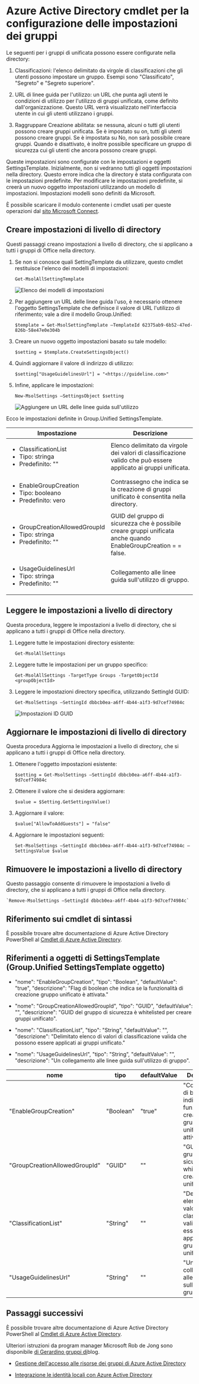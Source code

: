 <properties
    pageTitle="Azure Active Directory cmdlet per la configurazione delle impostazioni dei gruppi | Microsoft Azure"
    description="Come gestire le impostazioni per i gruppi di uso dei cmdlet di Azure Active Directory."
    services="active-directory"
    documentationCenter=""
    authors="curtand"
    manager="femila"
    editor=""/>

<tags
    ms.service="active-directory"
    ms.workload="identity"
    ms.tgt_pltfrm="na"
    ms.devlang="na"
    ms.topic="article"
    ms.date="09/22/2016"
    ms.author="curtand"/>


# <a name="azure-active-directory-cmdlets-for-configuring-group-settings"></a>Azure Active Directory cmdlet per la configurazione delle impostazioni dei gruppi

Le seguenti per i gruppi di unificata possono essere configurate nella directory:

1.  Classificazioni: l'elenco delimitato da virgole di classificazioni che gli utenti possono impostare un gruppo. Esempi sono "Classificato", "Segreto" e "Segreto superiore".

2.  URL di linee guida per l'utilizzo: un URL che punta agli utenti le condizioni di utilizzo per l'utilizzo di gruppi unificata, come definito dall'organizzazione. Questo URL verrà visualizzato nell'interfaccia utente in cui gli utenti utilizzano i gruppi.

3.  Raggruppare Creazione abilitata: se nessuna, alcuni o tutti gli utenti possono creare gruppi unificata. Se è impostato su on, tutti gli utenti possono creare gruppi. Se è impostata su No, non sarà possibile creare gruppi. Quando è disattivato, è inoltre possibile specificare un gruppo di sicurezza cui gli utenti che ancora possono creare gruppi.

Queste impostazioni sono configurate con le impostazioni e oggetti SettingsTemplate. Inizialmente, non si vedranno tutti gli oggetti impostazioni nella directory. Questo errore indica che la directory è stata configurata con le impostazioni predefinite. Per modificare le impostazioni predefinite, si creerà un nuovo oggetto impostazioni utilizzando un modello di impostazioni. Impostazioni modelli sono definiti da Microsoft.

È possibile scaricare il modulo contenente i cmdlet usati per queste operazioni dal [sito Microsoft Connect](http://connect.microsoft.com/site1164/Downloads/DownloadDetails.aspx?DownloadID=59185).

## <a name="create-settings-at-the-directory-level"></a>Creare impostazioni di livello di directory

Questi passaggi creano impostazioni a livello di directory, che si applicano a tutti i gruppi di Office nella directory.

1. Se non si conosce quali SettingTemplate da utilizzare, questo cmdlet restituisce l'elenco dei modelli di impostazioni:

    `Get-MsolAllSettingTemplate`

    ![Elenco dei modelli di impostazioni](./media/active-directory-accessmanagement-groups-settings-cmdlets/list-of-templates.png)

2. Per aggiungere un URL delle linee guida l'uso, è necessario ottenere l'oggetto SettingsTemplate che definisce il valore di URL l'utilizzo di riferimento; vale a dire il modello Group.Unified:

    `$template = Get-MsolSettingTemplate –TemplateId 62375ab9-6b52-47ed-826b-58e47e0e304b`

3. Creare un nuovo oggetto impostazioni basato su tale modello:

    `$setting = $template.CreateSettingsObject()`

4. Quindi aggiornare il valore di indirizzo di utilizzo:

    `$setting["UsageGuidelinesUrl"] = "<https://guideline.com>"`

5. Infine, applicare le impostazioni:

    `New-MsolSettings –SettingsObject $setting`

    ![Aggiungere un URL delle linee guida sull'utilizzo](./media/active-directory-accessmanagement-groups-settings-cmdlets/add-usage-guideline-url.png)

Ecco le impostazioni definite in Group.Unified SettingsTemplate.

 **Impostazione**                          | **Descrizione**                                                                                             
--------------------------------------|-----------------------------------------------
 <ul><li>ClassificationList<li>Tipo: stringa<li>Predefinito: ""                  | Elenco delimitato da virgole dei valori di classificazione valido che può essere applicato ai gruppi unificata.                
 <ul><li>EnableGroupCreation<li>Tipo: booleano<li>Predefinito: vero              | Contrassegno che indica se la creazione di gruppi unificato è consentita nella directory.                               
 <ul><li>GroupCreationAllowedGroupId<li>Tipo: stringa<li>Predefinito: ""         | GUID del gruppo di sicurezza che è possibile creare gruppi unificata anche quando EnableGroupCreation = = false.
 <ul><li>UsageGuidelinesUrl<li>Tipo: stringa<li>Predefinito: ""                  | Collegamento alle linee guida sull'utilizzo di gruppo.                                                                       

## <a name="read-settings-at-the-directory-level"></a>Leggere le impostazioni a livello di directory

Questa procedura, leggere le impostazioni a livello di directory, che si applicano a tutti i gruppi di Office nella directory.

1. Leggere tutte le impostazioni directory esistente:

    `Get-MsolAllSettings`

2. Leggere tutte le impostazioni per un gruppo specifico:

    `Get-MsolAllSettings -TargetType Groups -TargetObjectId <groupObjectId>`

3. Leggere le impostazioni directory specifica, utilizzando SettingId GUID:

    `Get-MsolSettings –SettingId dbbcb0ea-a6ff-4b44-a1f3-9d7cef74984c`

    ![Impostazioni ID GUID](./media/active-directory-accessmanagement-groups-settings-cmdlets/settings-id-guid.png)

## <a name="update-settings-at-the-directory-level"></a>Aggiornare le impostazioni di livello di directory

Questa procedura Aggiorna le impostazioni a livello di directory, che si applicano a tutti i gruppi di Office nella directory.

1. Ottenere l'oggetto impostazioni esistente:

    `$setting = Get-MsolSettings –SettingId dbbcb0ea-a6ff-4b44-a1f3-9d7cef74984c`

2. Ottenere il valore che si desidera aggiornare:

    `$value = $Setting.GetSettingsValue()`

3. Aggiornare il valore:

    `$value["AllowToAddGuests"] = "false"`

4. Aggiornare le impostazioni seguenti:

    `Set-MsolSettings –SettingId dbbcb0ea-a6ff-4b44-a1f3-9d7cef74984c –SettingsValue $value`

## <a name="remove-settings-at-the-directory-level"></a>Rimuovere le impostazioni a livello di directory

Questo passaggio consente di rimuovere le impostazioni a livello di directory, che si applicano a tutti i gruppi di Office nella directory.

    `Remove-MsolSettings –SettingId dbbcb0ea-a6ff-4b44-a1f3-9d7cef74984c`

## <a name="cmdlet-syntax-reference"></a>Riferimento sui cmdlet di sintassi

È possibile trovare altre documentazione di Azure Active Directory PowerShell al [Cmdlet di Azure Active Directory](http://go.microsoft.com/fwlink/p/?LinkId=808260).

## <a name="settingstemplate-object-reference-groupunified-settingstemplate-object"></a>Riferimenti a oggetti di SettingsTemplate (Group.Unified SettingsTemplate oggetto)

- "nome": "EnableGroupCreation", "tipo": "Boolean", "defaultValue": "true", "descrizione": "Flag di boolean che indica se la funzionalità di creazione gruppo unificato è attivata."

- "nome": "GroupCreationAllowedGroupId", "tipo": "GUID", "defaultValue": "", "descrizione": "GUID del gruppo di sicurezza è whitelisted per creare gruppi unificato".

- "nome": "ClassificationList", "tipo": "String", "defaultValue": "", "descrizione": "Delimitato elenco di valori di classificazione valida che possono essere applicati ai gruppi unificato."

- "nome": "UsageGuidelinesUrl", "tipo": "String", "defaultValue": "", "descrizione": "Un collegamento alle linee guida sull'utilizzo di gruppo".

nome | tipo | defaultValue | Descrizione
----------  | ----------  | ---------  | ----------
"EnableGroupCreation"  | "Boolean"  | "true"  | "Contrassegno di boolean che indica se la funzionalità di creazione gruppo unificato è attivata."
"GroupCreationAllowedGroupId"  | "GUID"  | ""  | "GUID del gruppo di sicurezza è whitelisted per creare gruppi unificata".
"ClassificationList"  | "String"  | ""  | "Delimitato elenco di valori di classificazione valido che può essere applicato ai gruppi unificata."
"UsageGuidelinesUrl"  | "String"  | ""  | "Un collegamento alle linee guida sull'utilizzo di gruppo".

## <a name="next-steps"></a>Passaggi successivi

È possibile trovare altre documentazione di Azure Active Directory PowerShell al [Cmdlet di Azure Active Directory](http://go.microsoft.com/fwlink/p/?LinkId=808260).

Ulteriori istruzioni da program manager Microsoft Rob de Jong sono disponibile [di Gerardino gruppi di](http://robsgroupsblog.com/blog/configuring-settings-for-office-365-groups-in-azure-ad)blog.

* [Gestione dell'accesso alle risorse dei gruppi di Azure Active Directory](active-directory-manage-groups.md)

* [Integrazione le identità locali con Azure Active Directory](active-directory-aadconnect.md)
